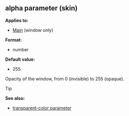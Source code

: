 ## alpha parameter (skin)


**Applies to:**
+   [Main](/ref/skin/control/main.md) (window only)

**Format:**
+   number

**Default value:**
+   255


Opacity of the window, from 0 (invisible) to 255 (opaque).

> [!TIP] 
> **See also:**
> +   [transparent-color parameter](/ref/skin/param/transparent-color.md) 